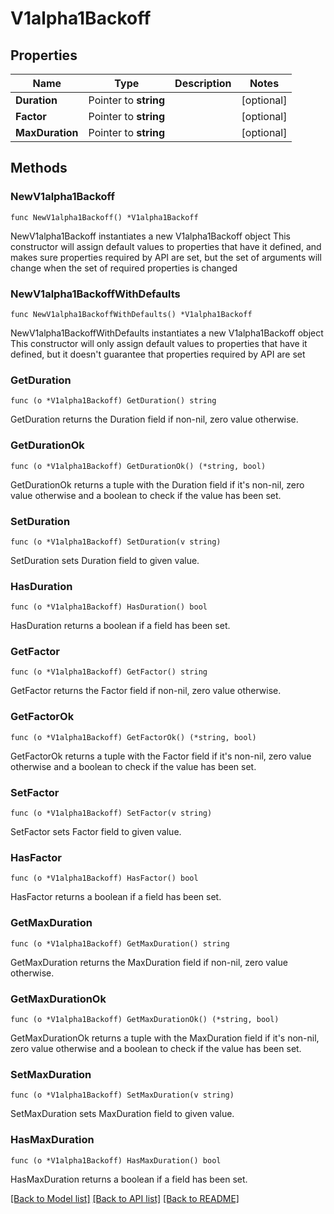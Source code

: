 # V1alpha1Backoff

## Properties

Name | Type | Description | Notes
------------ | ------------- | ------------- | -------------
**Duration** | Pointer to **string** |  | [optional] 
**Factor** | Pointer to **string** |  | [optional] 
**MaxDuration** | Pointer to **string** |  | [optional] 

## Methods

### NewV1alpha1Backoff

`func NewV1alpha1Backoff() *V1alpha1Backoff`

NewV1alpha1Backoff instantiates a new V1alpha1Backoff object
This constructor will assign default values to properties that have it defined,
and makes sure properties required by API are set, but the set of arguments
will change when the set of required properties is changed

### NewV1alpha1BackoffWithDefaults

`func NewV1alpha1BackoffWithDefaults() *V1alpha1Backoff`

NewV1alpha1BackoffWithDefaults instantiates a new V1alpha1Backoff object
This constructor will only assign default values to properties that have it defined,
but it doesn't guarantee that properties required by API are set

### GetDuration

`func (o *V1alpha1Backoff) GetDuration() string`

GetDuration returns the Duration field if non-nil, zero value otherwise.

### GetDurationOk

`func (o *V1alpha1Backoff) GetDurationOk() (*string, bool)`

GetDurationOk returns a tuple with the Duration field if it's non-nil, zero value otherwise
and a boolean to check if the value has been set.

### SetDuration

`func (o *V1alpha1Backoff) SetDuration(v string)`

SetDuration sets Duration field to given value.

### HasDuration

`func (o *V1alpha1Backoff) HasDuration() bool`

HasDuration returns a boolean if a field has been set.

### GetFactor

`func (o *V1alpha1Backoff) GetFactor() string`

GetFactor returns the Factor field if non-nil, zero value otherwise.

### GetFactorOk

`func (o *V1alpha1Backoff) GetFactorOk() (*string, bool)`

GetFactorOk returns a tuple with the Factor field if it's non-nil, zero value otherwise
and a boolean to check if the value has been set.

### SetFactor

`func (o *V1alpha1Backoff) SetFactor(v string)`

SetFactor sets Factor field to given value.

### HasFactor

`func (o *V1alpha1Backoff) HasFactor() bool`

HasFactor returns a boolean if a field has been set.

### GetMaxDuration

`func (o *V1alpha1Backoff) GetMaxDuration() string`

GetMaxDuration returns the MaxDuration field if non-nil, zero value otherwise.

### GetMaxDurationOk

`func (o *V1alpha1Backoff) GetMaxDurationOk() (*string, bool)`

GetMaxDurationOk returns a tuple with the MaxDuration field if it's non-nil, zero value otherwise
and a boolean to check if the value has been set.

### SetMaxDuration

`func (o *V1alpha1Backoff) SetMaxDuration(v string)`

SetMaxDuration sets MaxDuration field to given value.

### HasMaxDuration

`func (o *V1alpha1Backoff) HasMaxDuration() bool`

HasMaxDuration returns a boolean if a field has been set.


[[Back to Model list]](../README.md#documentation-for-models) [[Back to API list]](../README.md#documentation-for-api-endpoints) [[Back to README]](../README.md)


